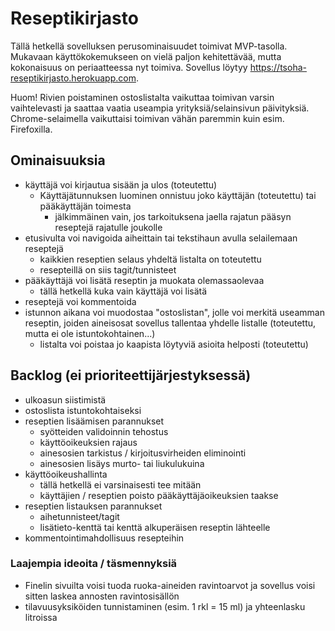 # Reseptikirjasto
Tällä hetkellä sovelluksen perusominaisuudet toimivat MVP-tasolla. Mukavaan käyttökokemukseen on vielä paljon kehitettävää, mutta kokonaisuus on periaatteessa nyt toimiva. Sovellus löytyy https://tsoha-reseptikirjasto.herokuapp.com.

Huom! Rivien poistaminen ostoslistalta vaikuttaa toimivan varsin vaihtelevasti ja saattaa vaatia useampia yrityksiä/selainsivun päivityksiä. Chrome-selaimella vaikuttaisi toimivan vähän paremmin kuin esim. Firefoxilla.

## Ominaisuuksia
- käyttäjä voi kirjautua sisään ja ulos (toteutettu)
  - Käyttäjätunnuksen luominen onnistuu joko käyttäjän (toteutettu) tai pääkäyttäjän toimesta
    - jälkimmäinen vain, jos tarkoituksena jaella rajatun pääsyn reseptejä rajatulle joukolle
- etusivulta voi navigoida aiheittain tai tekstihaun avulla selailemaan reseptejä
  - kaikkien reseptien selaus yhdeltä listalta on toteutettu
  - resepteillä on siis tagit/tunnisteet
- pääkäyttäjä voi lisätä reseptin ja muokata olemassaolevaa
  - tällä hetkellä kuka vain käyttäjä voi lisätä
- reseptejä voi kommentoida
- istunnon aikana voi muodostaa "ostoslistan", jolle voi merkitä useamman reseptin, joiden aineisosat sovellus tallentaa yhdelle listalle (toteutettu, mutta ei ole istuntokohtainen...)
  - listalta voi poistaa jo kaapista löytyviä asioita helposti (toteutettu)

## Backlog (ei prioriteettijärjestyksessä)
- ulkoasun siistimistä
- ostoslista istuntokohtaiseksi
- reseptien lisäämisen parannukset
  - syötteiden validoinnin tehostus
  - käyttöoikeuksien rajaus
  - ainesosien tarkistus / kirjoitusvirheiden eliminointi
  - ainesosien lisäys murto- tai liukulukuina
- käyttöoikeushallinta
  - tällä hetkellä ei varsinaisesti tee mitään
  - käyttäjien / reseptien poisto pääkäyttäjäoikeuksien taakse
- reseptien listauksen parannukset
  - aihetunnisteet/tagit
  - lisätieto-kenttä tai kenttä alkuperäisen reseptin lähteelle
- kommentointimahdollisuus resepteihin

### Laajempia ideoita / täsmennyksiä
- Finelin sivuilta voisi tuoda ruoka-aineiden ravintoarvot ja sovellus voisi sitten laskea annosten ravintosisällön
- tilavuusyksiköiden tunnistaminen (esim. 1 rkl = 15 ml) ja yhteenlasku litroissa

